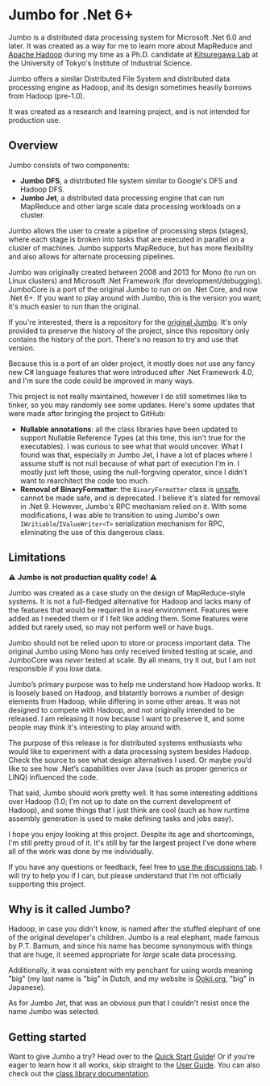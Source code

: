 # Jumbo for .Net 6+

Jumbo is a distributed data processing system for Microsoft .Net 6.0 and later. It was created as
a way for me to learn more about MapReduce and [Apache Hadoop](https://hadoop.apache.org/) during
my time as a Ph.D. candidate at [Kitsuregawa Lab](http://www.tkl.iis.u-tokyo.ac.jp/new/?lang=en) at
the University of Tokyo's Institute of Industrial Science.

Jumbo offers a similar Distributed File System and distributed data processing engine as Hadoop, and
its design sometimes heavily borrows from Hadoop (pre-1.0).

It was created as a research and learning project, and is not intended for production use.

## Overview

Jumbo consists of two components:

- **Jumbo DFS**, a distributed file system similar to Google's DFS and Hadoop DFS.
- **Jumbo Jet**, a distributed data processing engine that can run MapReduce and other large scale
  data processing workloads on a cluster.

Jumbo allows the user to create a pipeline of processing steps (stages), where each stage is broken
into tasks that are executed in parallel on a cluster of machines. Jumbo supports MapReduce, but has
more flexibility and also allows for alternate processing pipelines.

Jumbo was originally created between 2008 and 2013 for Mono (to run on Linux clusters) and Microsoft
.Net Framework (for development/debugging). JumboCore is a port of the original Jumbo to run on on
.Net Core, and now .Net 6+. If you want to play around with Jumbo, this is the version you want;
it's much easier to run than the original.

If you're interested, there is a repository for the [original Jumbo](https://github.com/SvenGroot/Jumbo).
It's only provided to preserve the history of the project, since this repository only contains
the history of the port. There's no reason to try and use that version.

Because this is a port of an older project, it mostly does not use any fancy new C# language
features that were introduced after .Net Framework 4.0, and I'm sure the code could be improved in
many ways.

This project is not really maintained, however I do still sometimes like to tinker, so you may
randomly see some updates. Here's some updates that were made after bringing the project to GitHub:

- **Nullable annotations**: all the class libraries have been updated to support Nullable Reference
  Types (at this time, this isn't true for the executables). I was curious to see what that would
  uncover. What I found was that, especially in Jumbo Jet, I have a lot of places where I assume stuff
  is not null because of what part of execution I'm in. I mostly just left those, using the
  null-forgiving operator, since I didn't want to rearchitect the code too much.
- **Removal of BinaryFormatter**: the `BinaryFormatter` class is [unsafe](https://aka.ms/binaryformatter),
  cannot be made safe, and is deprecated. I believe it's slated for removal in .Net 9. However,
  Jumbo's RPC mechanism relied on it. With some modifications, I was able to transition to using
  Jumbo's own `IWritiable`/`IValueWriter<T>` serialization mechanism for RPC, eliminating the use of
  this dangerous class.

## Limitations

:warning: **Jumbo is not production quality code!** :warning:

Jumbo was created as a case study on the design of MapReduce-style systems. It is not a full-fledged
alternative for Hadoop and lacks many of the features that would be required in a real environment.
Features were added as I needed them or if I felt like adding them. Some features were added but
rarely used, so may not perform well or have bugs.

Jumbo should not be relied upon to store or process important data. The original Jumbo using Mono
has only received limited testing at scale, and JumboCore was *never* tested at scale. By all means,
try it out, but I am not responsible if you lose data.

Jumbo’s primary purpose was to help me understand how Hadoop works. It is loosely based on Hadoop,
and blatantly borrows a number of design elements from Hadoop, while differing in some other areas.
It was not designed to compete with Hadoop, and not originally intended to be released. I am
releasing it now because I want to preserve it, and some people may think it's interesting to
play around with.

The purpose of this release is for distributed systems enthusiasts who would like to experiment with
a data processing system besides Hadoop. Check the source to see what design alternatives I used. Or
maybe you’d like to see how .Net’s capabilities over Java (such as proper generics or LINQ)
influenced the code.

That said, Jumbo should work pretty well. It has some interesting additions over Hadoop (1.0; I'm
not up to date on the current development of Hadoop), and some things that I just think are cool
(such as how runtime assembly generation is used to make defining tasks and jobs easy).

I hope you enjoy looking at this project. Despite its age and shortcomings, I'm still pretty proud
of it. It's still by far the largest project I've done where all of the work was done by me
individually.

If you have any questions or feedback, feel free to [use the discussions tab](https://github.com/SvenGroot/JumboCore/discussions).
I will try to help you if I can, but please understand that I’m not officially supporting this project.

## Why is it called Jumbo?

Hadoop, in case you didn't know, is named after the stuffed elephant of one of the original developer's
children. Jumbo is a real elephant, made famous by P.T. Barnum, and since his name has become
synonymous with things that are huge, it seemed appropriate for *large* scale data processing.

Additionally, it was consistent with my penchant for using words meaning "big" (my last name is "big"
in Dutch, and my website is [Ookii.org](https://www.ookii.org), "big" in Japanese).

As for Jumbo Jet, that was an obvious pun that I couldn't resist once the name Jumbo was selected.

## Getting started

Want to give Jumbo a try? Head over to the [Quick Start Guide](doc/QuickStart.md)! Or if you're
eager to learn how it all works, skip straight to the [User Guide](doc/UserGuide.md). You can
also check out the [class library documentation](http://www.ookii.org/Link/JumboDoc).
